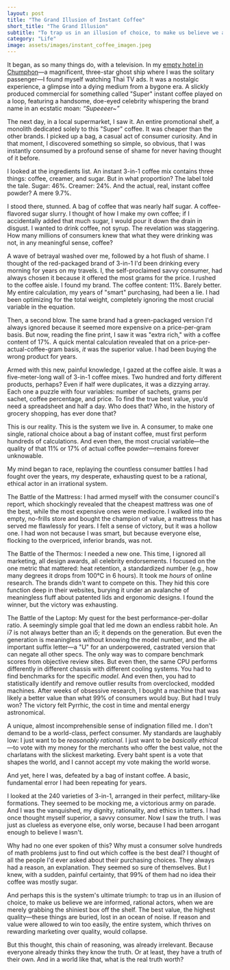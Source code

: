 ```yaml
---
layout: post
title: "The Grand Illusion of Instant Coffee"
short_title: "The Grand Illusion"
subtitle: "To trap us in an illusion of choice, to make us believe we are informed, rational actors, when we are merely grabbing the shiniest box off the shelf."
category: "Life"
image: assets/images/instant_coffee_imagen.jpeg
---
```


It began, as so many things do, with a television. In my [empty hotel in Chumphon](https://sparktsang.github.io/life/2025/09/23/01-accountant-holiday.html)—a magnificent, three-star ghost ship where I was the solitary passenger—I found myself watching Thai TV ads. It was a nostalgic experience, a glimpse into a dying medium from a bygone era. A slickly produced commercial for something called "Super" instant coffee played on a loop, featuring a handsome, doe-eyed celebrity whispering the brand name in an ecstatic moan: *“Supeeeer~”*

The next day, in a local supermarket, I saw it. An entire promotional shelf, a monolith dedicated solely to this "Super" coffee. It was cheaper than the other brands. I picked up a bag, a casual act of consumer curiosity. And in that moment, I discovered something so simple, so obvious, that I was instantly consumed by a profound sense of shame for never having thought of it before.

I looked at the ingredients list. An instant 3-in-1 coffee mix contains three things: coffee, creamer, and sugar. But in what proportion? The label told the tale. Sugar: 46%. Creamer: 24%. And the actual, real, instant coffee powder? A mere 9.7%.

I stood there, stunned. A bag of coffee that was nearly half sugar. A coffee-flavored sugar slurry. I thought of how I make my own coffee; if I accidentally added that much sugar, I would pour it down the drain in disgust. I wanted to drink coffee, not syrup. The revelation was staggering. How many millions of consumers knew that what they were drinking was not, in any meaningful sense, coffee?

A wave of betrayal washed over me, followed by a hot flush of shame. I thought of the red-packaged brand of 3-in-1 I'd been drinking every morning for years on my travels. I, the self-proclaimed savvy consumer, had always chosen it because it offered the most grams for the price. I rushed to the coffee aisle. I found my brand. The coffee content: 11%. Barely better. My entire calculation, my years of "smart" purchasing, had been a lie. I had been optimizing for the total weight, completely ignoring the most crucial variable in the equation.

Then, a second blow. The same brand had a green-packaged version I'd always ignored because it seemed more expensive on a price-per-gram basis. But now, reading the fine print, I saw it was "extra rich," with a coffee content of 17%. A quick mental calculation revealed that on a price-per-actual-coffee-gram basis, *it* was the superior value. I had been buying the wrong product for years.

Armed with this new, painful knowledge, I gazed at the coffee aisle. It was a five-meter-long wall of 3-in-1 coffee mixes. Two hundred and forty different products, perhaps? Even if half were duplicates, it was a dizzying array. Each one a puzzle with four variables: number of sachets, grams per sachet, coffee percentage, and price. To find the true best value, you’d need a spreadsheet and half a day. Who does that? Who, in the history of grocery shopping, has ever done that?

This is our reality. This is the system we live in. A consumer, to make one single, rational choice about a bag of instant coffee, must first perform hundreds of calculations. And even then, the most crucial variable—the quality of that 11% or 17% of actual coffee powder—remains forever unknowable.

My mind began to race, replaying the countless consumer battles I had fought over the years, my desperate, exhausting quest to be a rational, ethical actor in an irrational system.

The Battle of the Mattress: I had armed myself with the consumer council's report, which shockingly revealed that the cheapest mattress was one of the best, while the most expensive ones were mediocre. I walked into the empty, no-frills store and bought the champion of value, a mattress that has served me flawlessly for years. I felt a sense of victory, but it was a hollow one. I had won not because I was smart, but because everyone else, flocking to the overpriced, inferior brands, was not.

The Battle of the Thermos: I needed a new one. This time, I ignored all marketing, all design awards, all celebrity endorsements. I focused on the one metric that mattered: heat retention, a standardized number (e.g., how many degrees it drops from 100°C in 6 hours). It took me *hours* of online research. The brands didn't want to compete on this. They hid this core function deep in their websites, burying it under an avalanche of meaningless fluff about patented lids and ergonomic designs. I found the winner, but the victory was exhausting.

The Battle of the Laptop: My quest for the best performance-per-dollar ratio. A seemingly simple goal that led me down an endless rabbit hole. An i7 is not always better than an i5; it depends on the generation. But even the generation is meaningless without knowing the model number, and the all-important suffix letter—a "U" for an underpowered, castrated version that can negate all other specs. The only way was to compare benchmark scores from objective review sites. But even then, the same CPU performs differently in different chassis with different cooling systems. You had to find benchmarks for the specific *model*. And even then, you had to statistically identify and remove outlier results from overclocked, modded machines. After weeks of obsessive research, I bought a machine that was likely a better value than what 99% of consumers would buy. But had I truly won? The victory felt Pyrrhic, the cost in time and mental energy astronomical.

A unique, almost incomprehensible sense of indignation filled me. I don't demand to be a world-class, perfect consumer. My standards are laughably low: I just want to be *reasonably rational*. I just want to be *basically ethical*—to vote with my money for the merchants who offer the best value, not the charlatans with the slickest marketing. Every baht spent is a vote that shapes the world, and I cannot accept my vote making the world worse.

And yet, here I was, defeated by a bag of instant coffee. A basic, fundamental error I had been repeating for years.

I looked at the 240 varieties of 3-in-1, arranged in their perfect, military-like formations. They seemed to be mocking me, a victorious army on parade. And I was the vanquished, my dignity, rationality, and ethics in tatters. I had once thought myself superior, a savvy consumer. Now I saw the truth. I was just as clueless as everyone else, only worse, because I had been arrogant enough to believe I wasn't.

Why had no one ever spoken of this? Why must a consumer solve hundreds of math problems just to find out which coffee is the best deal? I thought of all the people I'd ever asked about their purchasing choices. They always had a reason, an explanation. They seemed so sure of themselves. But I knew, with a sudden, painful certainty, that 99% of them had no idea their coffee was mostly sugar.

And perhaps this is the system's ultimate triumph: to trap us in an illusion of choice, to make us believe we are informed, rational actors, when we are merely grabbing the shiniest box off the shelf. The best value, the highest quality—these things are buried, lost in an ocean of noise. If reason and value were allowed to win too easily, the entire system, which thrives on rewarding marketing over quality, would collapse.

But this thought, this chain of reasoning, was already irrelevant. Because everyone already thinks they know the truth. Or at least, they have a truth of their own. And in a world like that, what is the real truth worth?
